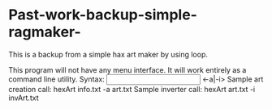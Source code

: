 # Past-work-backup-simple-ragmaker-
This is a backup from a simple hax art maker by using loop.

This program will not have any menu interface.  It will work entirely as a 
command line utility. 
Syntax: <exe> <input file> <-a|-i> <outputfile> 
Sample art creation call: hexArt info.txt -a art.txt 
Sample inverter call: hexArt art.txt -i invArt.txt 
